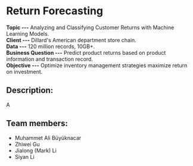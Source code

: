 # Return Forecasting  

**Topic ---** Analyzing and Classifying Customer Returns with Machine Learning Models.  
**Client ---** Dillard's American department store chain.  
**Data ---** 120 million records, 10GB+.  
**Business Question ---** Predict product returns based on product information and transaction record.  
**Objective ---** Optimize inventory management strategies maximize return on investment.

## Description:
A

## Team members:
* Muhammet Ali Büyüknacar
* Zhiwei Gu
* Jialong (Mark) Li
* Siyan Li
